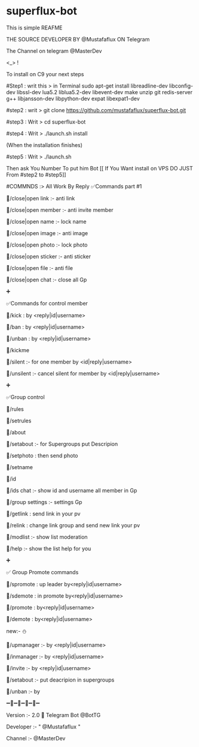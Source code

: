 # superflux-bot

This is simple REAFME

THE SOURCE DEVELOPER BY @Mustafaflux ON Telegram 

The Channel on telegram @MasterDev

<_>
!


To install on C9 your next steps

#Step1 : writ this > in Terminal 
sudo apt-get install libreadline-dev libconfig-dev libssl-dev lua5.2 liblua5.2-dev libevent-dev make unzip git redis-server g++ libjansson-dev libpython-dev expat libexpat1-dev

#step2 : writ >
git clone https://github.com/mustafaflux/superflux-bot.git

#step3 : Writ >
cd superflux-bot

#step4 : Writ >
./launch.sh install 

(When the installation finishes)

#step5 : Writ >
./launch.sh 

Then ask You Number To put him Bot
[[ If You Want install on VPS DO JUST From #step2 to #step5]]

#COMMNDS :> All Work By Reply
‌✅Commands part #1

💭/close|open link :- anti link

💭/close|open member :- anti invite member

💭/close|open name :- lock name

💭/close|open image :- anti image

💭/close|open photo :- lock photo

💭/close|open sticker :- anti sticker

💭/close|open file :- anti file

💭/close|open chat :- close all Gp

➕

✅Commands for control member

💭/kick : by <reply|id|username>

💭/ban : by <reply|id|username>

💭/unban : by <reply|id|username>

💭/kickme

💭/silent :- for one member by <id|reply|username>

💭/unsilent :- cancel silent for member by <id|reply|username> 



➕

✅Group control 

💭/rules

💭/setrules <write rules>

💭/about

💭/setabout <write about> :- for Supergroups put Descripion

💭/setphoto : then send photo

💭/setname <write name>

💭/id

💭/ids chat :- show id and username all member in Gp

💭/group settings :- settings Gp

💭/getlink : send link in your pv

💭/relink <id-chat> : change link group and send new link your pv

💭/modlist :- show list moderation

💭/help :- show the list help for you



➕

✅ Group Promote  commands

💭/spromote : up leader by<reply|id|username> 

💭/sdemote : in promote by<reply|id|username>

💭/promote : by<reply|id|username> 

💭/demote : by<reply|id|username> 

new:- ⛄

💭/upmanager :- by <reply|id|username>

💭/inmanager :- by <reply|id|username>

💭/invite :- by <reply|id|username>

💭/setabout <writ about> :- put deacripion in supergroups

💭/unban :- by <reply> 


➖🔸➖🔹➖🔸➖🔹➖

Version :- 2.0 🌠 Telegram Bot @BotTG

Developer :- " @Mustafaflux "

Channel :- @MasterDev


